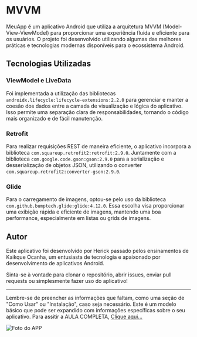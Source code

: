 # MVVM

MeuApp é um aplicativo Android que utiliza a arquitetura MVVM (Model-View-ViewModel) para proporcionar uma experiência fluída e eficiente para os usuários. O projeto foi desenvolvido utilizando algumas das melhores práticas e tecnologias modernas disponíveis para o ecossistema Android.

## Tecnologias Utilizadas

### ViewModel e LiveData
Foi implementada a utilização das bibliotecas `androidx.lifecycle:lifecycle-extensions:2.2.0` para gerenciar e manter a coesão dos dados entre a camada de visualização e lógica do aplicativo. Isso permite uma separação clara de responsabilidades, tornando o código mais organizado e de fácil manutenção.

### Retrofit
Para realizar requisições REST de maneira eficiente, o aplicativo incorpora a biblioteca `com.squareup.retrofit2:retrofit:2.9.0`. Juntamente com a biblioteca `com.google.code.gson:gson:2.9.0` para a serialização e desserialização de objetos JSON, utilizando o converter `com.squareup.retrofit2:converter-gson:2.9.0`.

### Glide
Para o carregamento de imagens, optou-se pelo uso da biblioteca `com.github.bumptech.glide:glide:4.12.0`. Essa escolha visa proporcionar uma exibição rápida e eficiente de imagens, mantendo uma boa performance, especialmente em listas ou grids de imagens.

## Autor
Este aplicativo foi desenvolvido por Herick passado pelos ensinamentos de Kaikque Ocanha, um entusiasta de tecnologia e apaixonado por desenvolvimento de aplicativos Android.

Sinta-se à vontade para clonar o repositório, abrir issues, enviar pull requests ou simplesmente fazer uso do aplicativo!

---

Lembre-se de preencher as informações que faltam, como uma seção de "Como Usar" ou "Instalação", caso seja necessário. Este é um modelo básico que pode ser expandido com informações específicas sobre o seu aplicativo.
Para assitir a AULA COMPLETA, [Clique aqui...](https://www.youtube.com/watch?v=Gf5VEBQQzrk)

 
![Foto do APP](https://terabox.com/s/1bgHq3Z4q3fanQD1I98tu3g)

